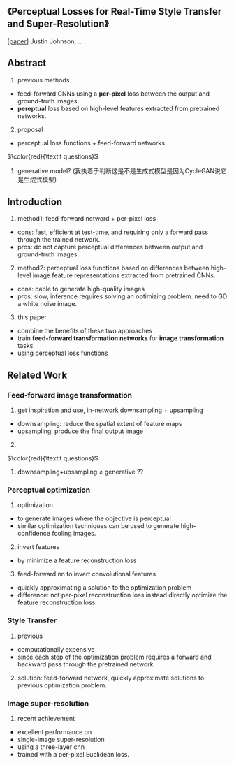 ## 《Perceptual Losses for Real-Time Style Transfer and Super-Resolution》
[[paper](https://arxiv.org/pdf/1603.08155)]
Justin Johnson; ..

## Abstract
1. previous methods
- feed-forward CNNs using a **per-pixel** loss between the output and ground-truth images.
- **pereptual** loss based on high-level features extracted from pretrained networks.
2. proposal
- perceptual loss functions + feed-forward networks 
  
$\color{red}{\textit questions}$
1. generative model? (我执着于判断这是不是生成式模型是因为CycleGAN说它是生成式模型)

## Introduction
1. method1: feed-forward netword + per-pixel loss
- cons: fast, efficient at test-time, and requiring only a forward pass through the trained network.
- pros: do not capture perceptual differences between output and ground-truth images.
2. method2: perceptual loss functions based on differences between high-level image feature representations extracted from pretrained CNNs.
- cons: cable to generate high-quality images
- pros: slow, inference requires solving an optimizing problem. need to GD a white noise image.
3. this paper
- combine the benefits of these two approaches
- train **feed-forward transformation networks** for **image transformation** tasks.
- using perceptual loss functions

## Related Work
### Feed-forward image transformation
1. get inspiration and use, in-network downsampling + upsampling
- downsampling: reduce the spatial extent of feature maps
- upsampling: produce the final output image
2. 

$\color{red}{\textit questions}$
1. downsampling+upsampling $\ne$ generative  ??

### Perceptual optimization
1. optimization
- to generate images where the objective is perceptual
- similar optimization techniques can be used to generate high-confidence fooling images.
2. invert features
- by minimize a feature reconstruction loss
3. feed-forward nn to invert convolutional features
- quickly approximating a solution to the optimization problem
- difference: not per-pixel reconstruction loss instead directly optimize the feature reconstruction loss

### Style Transfer
1. previous
- computationally expensive
- since each step of the optimization problem requires a forward and backward pass through the pretrained network
2. solution: feed-forward network, quickly approximate solutions to previous optimization problem.

### Image super-resolution
1. recent achievement
- excellent performance on
- single-image super-resolution
- using a three-layer cnn
- trained with a per-pixel Euclidean loss.
